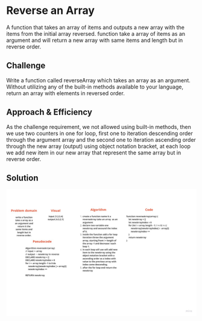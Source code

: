 # Reverse an Array
A function that takes an array of items and outputs a new array with the items from the initial array reversed.
function take a array of items as an argument and will return a new array with same items and length but in reverse order.

## Challenge
Write a function called reverseArray which takes an array as an argument. Without utilizing any of the built-in methods available to your language, return an array with elements in reversed order.

## Approach & Efficiency
As the challenge requirement, we not allowed using built-in methods, then we use two counters in one for loop, first one to iteration descending order through the argument array and the second one to iteration ascending order through the new array (output) using object notation bracket, at each loop we add new item in our new array that represent the same array but in reverse order. 

## Solution
![whitebord](../../assets/arrayReverse.jpg)